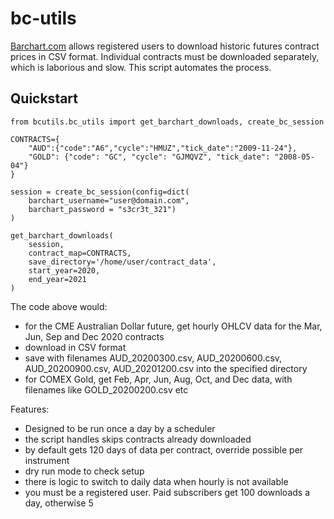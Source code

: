 # bc-utils

[Barchart.com](https://www.barchart.com) allows registered users to download historic futures contract prices in CSV 
format. Individual contracts must be downloaded separately, which is laborious and slow. This script automates the process.

## Quickstart

```
from bcutils.bc_utils import get_barchart_downloads, create_bc_session

CONTRACTS={
    "AUD":{"code":"A6","cycle":"HMUZ","tick_date":"2009-11-24"},
    "GOLD": {"code": "GC", "cycle": "GJMQVZ", "tick_date": "2008-05-04"}
}

session = create_bc_session(config=dict(
    barchart_username="user@domain.com",
    barchart_password = "s3cr3t_321")
)

get_barchart_downloads(
    session,
    contract_map=CONTRACTS,
    save_directory='/home/user/contract_data',
    start_year=2020,
    end_year=2021
)
```

The code above would: 
* for the CME Australian Dollar future, get hourly OHLCV data for the Mar, Jun, Sep and Dec 2020 contracts
* download in CSV format
* save with filenames AUD_20200300.csv, AUD_20200600.csv, AUD_20200900.csv, AUD_20201200.csv into the specified directory
* for COMEX Gold, get Feb, Apr, Jun, Aug, Oct, and Dec data, with filenames like GOLD_20200200.csv etc

Features:
* Designed to be run once a day by a scheduler
* the script handles skips contracts already downloaded
* by default gets 120 days of data per contract, override possible per instrument
* dry run mode to check setup
* there is logic to switch to daily data when hourly is not available
* you must be a registered user. Paid subscribers get 100 downloads a day, otherwise 5

